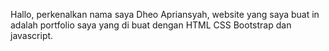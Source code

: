 Hallo, perkenalkan nama saya Dheo Apriansyah, website yang saya buat in adalah portfolio saya
yang di buat dengan HTML CSS Bootstrap dan javascript.
